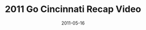 ---
layout: media
category: media
title: "2011 Go Cincinnati Recap Video"
date: 2011-05-16
description: "2011 Go Cincinnati Recap Video"
tag: 
 - go-cincinnati
yt-embed-url: "//www.youtube.com/embed/-HcjyR6GTbQ"
video: "http://s3.amazonaws.com/crossroads-media/other-media/video/2011gocincinnati.mp4"
video-poster: "http://s3.amazonaws.com/crossroads-media/images/2011gocincinnati_still.jpg"
---